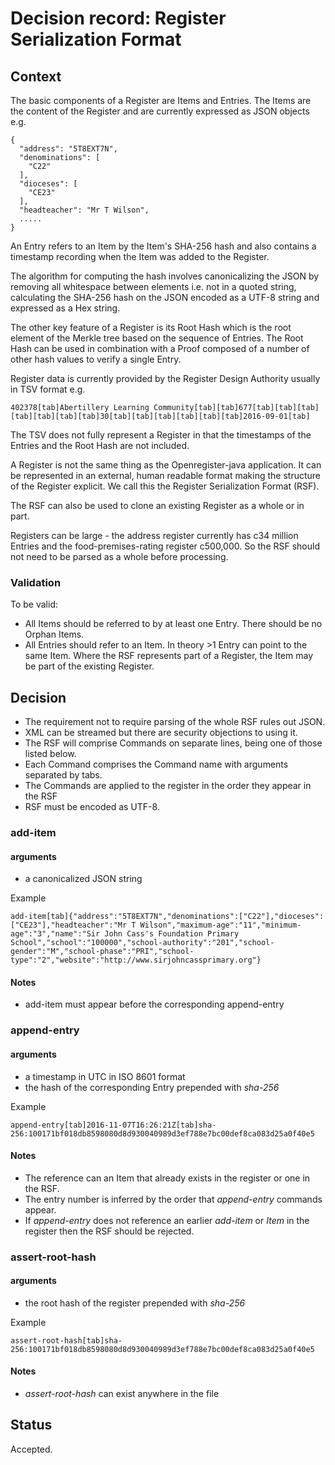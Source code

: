 # Decision record: Register Serialization Format

## Context ##

The basic components of a Register are Items and Entries. The Items are the content of the Register and are currently expressed as JSON objects e.g.

    {
      "address": "5T8EXT7N",
      "denominations": [
        "C22"
      ],
      "dioceses": [
        "CE23"
      ],
      "headteacher": "Mr T Wilson",
      .....
    }

An Entry refers to an Item by the Item's SHA-256 hash and also contains a timestamp recording when the Item was added to the Register.

The algorithm for computing the hash involves canonicalizing the JSON by removing all whitespace between elements i.e. not in a quoted string, calculating the SHA-256 hash on the JSON encoded as a UTF-8 string and expressed as a Hex string.

The other key feature of a Register is its Root Hash which is the root element of the Merkle tree based on the sequence of Entries. The Root Hash can be used in combination with a Proof composed of a number of other hash values to verify a single Entry.

Register data is currently provided by the Register Design Authority usually in TSV format e.g.

    402378[tab]Abertillery Learning Community[tab][tab]677[tab][tab][tab]  [tab][tab][tab][tab]30[tab][tab][tab][tab][tab][tab]2016-09-01[tab]

The TSV does not fully represent a Register in that the timestamps of the Entries and the Root Hash are not included.

A Register is not the same thing as the Openregister-java application. It can be represented in an external, human readable format making the structure of the Register explicit. We call this the Register Serialization Format (RSF).

The RSF can also be used to clone an existing Register as a whole or in part.

Registers can be large - the address register currently has c34 million Entries and the food-premises-rating register c500,000. So the RSF should not need to be parsed as a whole before processing.

### Validation

To be valid:

- All Items should be referred to by at least one Entry. There should be no Orphan Items.
- All Entries should refer to an Item. In theory >1 Entry can point to the same Item. Where the RSF represents part of a Register, the Item may be part of the existing Register.


## Decision ##

- The requirement not to require parsing of the whole RSF rules out JSON.
- XML can be streamed but there are security objections to using it.
- The RSF will comprise Commands on separate lines, being one of those listed below.
- Each Command comprises the Command name with arguments separated by tabs.
- The Commands are applied to the register in the order they appear in the RSF
- RSF must be encoded as UTF-8.

### add-item

#### arguments

- a canonicalized JSON string

Example

    add-item[tab]{"address":"5T8EXT7N","denominations":["C22"],"dioceses":["CE23"],"headteacher":"Mr T Wilson","maximum-age":"11","minimum-age":"3","name":"Sir John Cass's Foundation Primary School","school":"100000","school-authority":"201","school-gender":"M","school-phase":"PRI","school-type":"2","website":"http://www.sirjohncassprimary.org"}

#### Notes

- add-item must appear before the corresponding append-entry

### append-entry

#### arguments

- a timestamp in UTC in ISO 8601 format
- the hash of the corresponding Entry prepended with *sha-256*

Example

    append-entry[tab]2016-11-07T16:26:21Z[tab]sha-256:100171bf018db8598080d8d930040989d3ef788e7bc00def8ca083d25a0f40e5

#### Notes

- The reference can an Item that already exists in the register or one in the RSF.
- The entry number is inferred by the order that *append-entry* commands appear.
- If  *append-entry* does not reference an earlier *add-item* or *Item* in the register then the RSF should be rejected.

### assert-root-hash

#### arguments

- the root hash of the register prepended with *sha-256*

Example

    assert-root-hash[tab]sha-256:100171bf018db8598080d8d930040989d3ef788e7bc00def8ca083d25a0f40e5

#### Notes

- *assert-root-hash* can exist anywhere in the file

## Status ##

Accepted.
